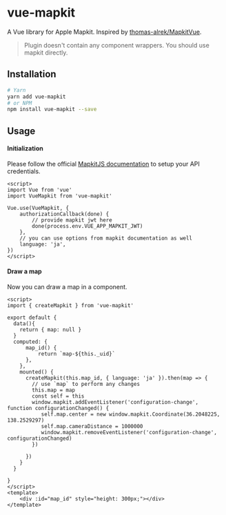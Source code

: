 # vue-mapkit

A Vue library for Apple Mapkit. Inspired by [thomas-alrek/MapkitVue](https://github.com/thomas-alrek/MapkitVue).

>Plugin doesn't contain any component wrappers. You should use mapkit directly.

## Installation

```bash
# Yarn
yarn add vue-mapkit
# or NPM
npm install vue-mapkit --save
```

## Usage

#### Initialization

Please follow the official [MapkitJS documentation](https://developer.apple.com/maps/web/) to setup your API credentials.

```vue
<script>
import Vue from 'vue'
import VueMapkit from 'vue-mapkit'

Vue.use(VueMapkit, {
    authorizationCallback(done) {
        // provide mapkit jwt here
        done(process.env.VUE_APP_MAPKIT_JWT)
    },
    // you can use options from mapkit documentation as well
    language: 'ja',
})
</script>
```

#### Draw a map

Now you can draw a map in a component.

```vue
<script>
import { createMapkit } from 'vue-mapkit'

export default {
  data(){
    return { map: null }
  }
  computed: {
      map_id() {
          return `map-${this._uid}`
      },
    },
    mounted() {
      createMapkit(this.map_id, { language: 'ja' }).then(map => {
        // use `map` to perform any changes
        this.map = map
        const self = this
        window.mapkit.addEventListener('configuration-change', function configurationChanged() {
           self.map.center = new window.mapkit.Coordinate(36.2048225, 138.2529297)
           self.map.cameraDistance = 1000000
           window.mapkit.removeEventListener('configuration-change', configurationChanged)
        })

      })
    }
  }

}
</script>
<template>
    <div :id="map_id" style="height: 300px;"></div>
</template>
```

